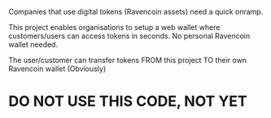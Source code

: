 Companies that use digital tokens (Ravencoin assets) need a quick onramp.

This project enables organisations to setup a web wallet where customers/users can access tokens in seconds.
No personal Ravencoin wallet needed.

The user/customer can transfer tokens FROM this project TO their own Ravencoin wallet (Obviously) 


# DO NOT USE THIS CODE, NOT YET